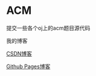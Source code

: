 ﻿# ACM
提交一些各个oj上的acm题目源代码

我的博客

[CSDN博客](http://blog.csdn.net/xiaofeng187)

[Github Pages博客](http://blog.chenwe.top)